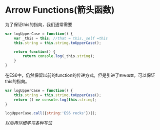 # Arrow Functions(箭头函数)

为了保证this的指向，我们通常需要

```javascript
var logUpperCase = function() {
    var _this = this; //that = this,_self =this
    this.string = this.string.toUpperCase();

    return function() {
        return console.log(_this.string);
    }
}
```

在ES6中，仍然保留以前的function的传递方式，但是引进了`箭头函数`，可以保证this的指向。

```javascript
var logUpperCase = function() {
    this.string = this.string.toUpperCase();
    return () => console.log(this.string);
}

logUpperCase.call({string:'ES6 rocks'})();
```

*以后再详细学习各种写法*
